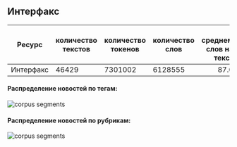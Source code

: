 

## Интерфакс

| Ресурс                        | количество текстов | количество токенов | количество слов | в среднем слов на текст |
|-------------------------------|--------------------|--------------------|-----------------|------------------------:|
| Интерфакс                     | 46429              | 7301002            | 6128555         | 87.0                    |

#### Распределение новостей по тегам:

![](https://github.com/TatianaShavrina/taiga_site/blob/master/assets/css/interfax_tags.png "corpus segments")


#### Распределение новостей по рубрикам:

![](https://github.com/TatianaShavrina/taiga_site/blob/master/assets/css/interfax_rubrics.png "corpus segments")
